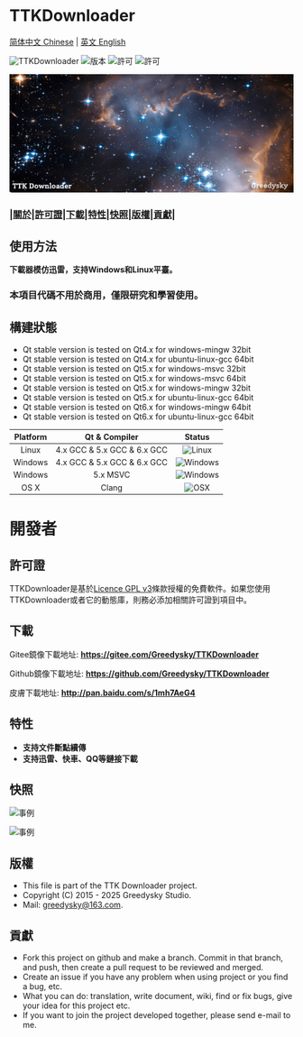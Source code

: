 # TTKDownloader
[简体中文 Chinese](README_cn.md) | [英文 English](README.md)

![TTKDownloader](https://img.shields.io/badge/Greedysky-TTKDownloader-green.svg?style=flat-square)
![版本](https://img.shields.io/github/v/release/Greedysky/TTKDownloader?style=flat-square&label=Version)
![許可](https://img.shields.io/badge/License-GPL%20V3-yellowgreen.svg?style=flat-square)
![許可](https://img.shields.io/badge/License-LGPL%20V3-yellow.svg?style=flat-square)

![徽標](TTKResource/logo_banner.png?raw=true)

### **|[關於](README_tc.md#使用方法)|[許可證](README_tc.md#許可證)|[下載](README_tc.md#下載)|[特性](README_tc.md#特性)|[快照](README_tc.md#快照)|[版權](README_tc.md#版權)|[貢獻](README_tc.md#貢獻)|**

使用方法
--------
**下載器模仿迅雷，支持Windows和Linux平臺。**

### 本項目代碼不用於商用，僅限研究和學習使用。

## 構建狀態
 * Qt stable version is tested on Qt4.x for windows-mingw 32bit
 * Qt stable version is tested on Qt4.x for ubuntu-linux-gcc 64bit
 * Qt stable version is tested on Qt5.x for windows-msvc 32bit
 * Qt stable version is tested on Qt5.x for windows-msvc 64bit
 * Qt stable version is tested on Qt5.x for windows-mingw 32bit
 * Qt stable version is tested on Qt5.x for ubuntu-linux-gcc 64bit
 * Qt stable version is tested on Qt6.x for windows-mingw 64bit
 * Qt stable version is tested on Qt6.x for ubuntu-linux-gcc 64bit

| Platform | Qt & Compiler               | Status                                                                 |
| :---:    | :---:                       | :---:                                                                  |
| Linux    | 4.x GCC & 5.x GCC & 6.x GCC | ![Linux](https://img.shields.io/badge/build-passing-brightgreen.svg)   |
| Windows  | 4.x GCC & 5.x GCC & 6.x GCC | ![Windows](https://img.shields.io/badge/build-passing-brightgreen.svg) |
| Windows  | 5.x MSVC                    | ![Windows](https://img.shields.io/badge/build-passing-brightgreen.svg) |
| OS X     | Clang                       | ![OSX](https://img.shields.io/badge/build-unknown-lightgrey.svg)       |

# 開發者

許可證
--------
TTKDownloader是基於[Licence GPL v3](LICENSE)條款授權的免費軟件。如果您使用TTKDownloader或者它的動態庫，則務必添加相關許可證到項目中。

下載
--------
Gitee鏡像下載地址: **<u>https://gitee.com/Greedysky/TTKDownloader</u>**

Github鏡像下載地址: **<u>https://github.com/Greedysky/TTKDownloader</u>**

皮膚下載地址: **<u>http://pan.baidu.com/s/1mh7AeG4</u>**

特性
--------
 * **支持文件斷點續傳**
 * **支持迅雷、快車、QQ等鏈接下載**

快照
--------
![事例](TTKResource/demo/demo.jpg?raw=true)

![事例](TTKResource/demo/demo2.jpg?raw=true)

版權
--------
 * This file is part of the TTK Downloader project.
 * Copyright (C) 2015 - 2025 Greedysky Studio.
 * Mail: greedysky@163.com.

貢獻
--------
 * Fork this project on github and make a branch. Commit in that branch, and push, then create a pull request to be reviewed and merged.
 * Create an issue if you have any problem when using project or you find a bug, etc.
 * What you can do: translation, write document, wiki, find or fix bugs, give your idea for this project etc.
 * If you want to join the project developed together, please send e-mail to me.
